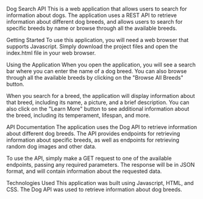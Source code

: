 Dog Search API
This is a web application that allows users to search for information about dogs. The application uses a REST API to retrieve information about different dog breeds, and allows users to search for specific breeds by name or browse through all the available breeds.

Getting Started
To use this application, you will need a web browser that supports Javascript. Simply download the project files and open the index.html file in your web browser.

Using the Application
When you open the application, you will see a search bar where you can enter the name of a dog breed. You can also browse through all the available breeds by clicking on the "Browse All Breeds" button.

When you search for a breed, the application will display information about that breed, including its name, a picture, and a brief description. You can also click on the "Learn More" button to see additional information about the breed, including its temperament, lifespan, and more.

API Documentation
The application uses the Dog API to retrieve information about different dog breeds. The API provides endpoints for retrieving information about specific breeds, as well as endpoints for retrieving random dog images and other data.

To use the API, simply make a GET request to one of the available endpoints, passing any required parameters. The response will be in JSON format, and will contain information about the requested data.

Technologies Used
This application was built using Javascript, HTML, and CSS. The Dog API was used to retrieve information about dog breeds.
